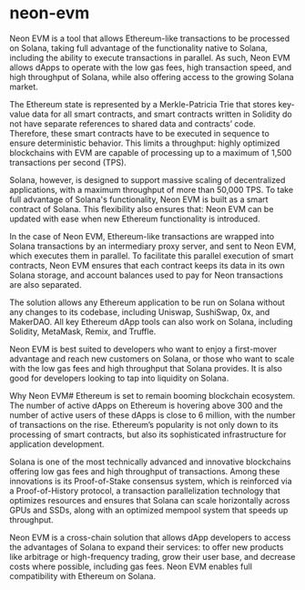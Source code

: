 # neon-evm

Neon EVM is a tool that allows Ethereum-like transactions to be processed on Solana, taking full advantage of the functionality native to Solana, including the ability to execute transactions in parallel. As such, Neon EVM allows dApps to operate with the low gas fees, high transaction speed, and high throughput of Solana, while also offering access to the growing Solana market.

The Ethereum state is represented by a Merkle-Patricia Trie that stores key-value data for all smart contracts, and smart contracts written in Solidity do not have separate references to shared data and contracts’ code. Therefore, these smart contracts have to be executed in sequence to ensure deterministic behavior. This limits a throughput: highly optimized blockchains with EVM are capable of processing up to a maximum of 1,500 transactions per second (TPS).

Solana, however, is designed to support massive scaling of decentralized applications, with a maximum throughput of more than 50,000 TPS. To take full advantage of Solana's functionality, Neon EVM is built as a smart contract of Solana. This flexibility also ensures that: Neon EVM can be updated with ease when new Ethereum functionality is introduced.

In the case of Neon EVM, Ethereum-like transactions are wrapped into Solana transactions by an intermediary proxy server, and sent to Neon EVM, which executes them in parallel. To facilitate this parallel execution of smart contracts, Neon EVM ensures that each contract keeps its data in its own Solana storage, and account balances used to pay for Neon transactions are also separated.

The solution allows any Ethereum application to be run on Solana without any changes to its codebase, including Uniswap, SushiSwap, 0x, and MakerDAO. All key Ethereum dApp tools can also work on Solana, including Solidity, MetaMask, Remix, and Truffle.

Neon EVM is best suited to developers who want to enjoy a first-mover advantage and reach new customers on Solana, or those who want to scale with the low gas fees and high throughput that Solana provides. It is also good for developers looking to tap into liquidity on Solana.

Why Neon EVM#
Ethereum is set to remain booming blockchain ecosystem. The number of active dApps on Ethereum is hovering above 300 and the number of active users of these dApps is close to 6 million, with the number of transactions on the rise. Ethereum’s popularity is not only down to its processing of smart contracts, but also its sophisticated infrastructure for application development.

Solana is one of the most technically advanced and innovative blockchains offering low gas fees and high throughput of transactions. Among these innovations is its Proof-of-Stake consensus system, which is reinforced via a Proof-of-History protocol, a transaction parallelization technology that optimizes resources and ensures that Solana can scale horizontally across GPUs and SSDs, along with an optimized mempool system that speeds up throughput.

Neon EVM is a cross-chain solution that allows dApp developers to access the advantages of Solana to expand their services: to offer new products like arbitrage or high-frequency trading, grow their user base, and decrease costs where possible, including gas fees. Neon EVM enables full compatibility with Ethereum on Solana.
